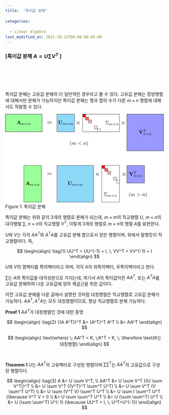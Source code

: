 ```yaml
---
title:  "특이값 분해"

categories:

  - Linear Algebra
last_modified_at: 2021-10-12T08:06:00-05:00
---
```


### \[**특이값 분해** $A = U \sum V^T$ \]

<br/>
<br/>
<br/>
<br/>

특이값 분해는 고유값 분해의 더 일반적인 경우라고 볼 수 있다. 고유값 분해는 정방행렬에 대해서만 분해가 가능하지만 특이값 분해는 행과 열의 수가 다른 $m \times n$ 행렬에 대해서도 적용할 수 있다. 

![](/assets/image/svd.png)
Figure 1: 특이값 분해

특이값 분해는 위와 같이 3개의 행렬로 분해가 되는데,  $m \times m$의 직교행렬 $U$,  $m \times n$의 대각행렬 $\sum$,  $n \times n$의 직교행렬 $V^T$,  이렇게 3개의 행렬로 $m \times n$의 행렬 $A$를 표현한다. 

$U$와 $V$는 각각 $AA^T$와 $A^TA$를 고유값 분해 함으로서 얻은 행렬이며, 위에서 말했듯이 직교행렬이다. 즉, 

$$
\begin{align} 
\tag{1}
UU^T = UU^{-1} = I, \; VV^T = VV^{-1} = I
\end{align}
$$

$U$와 $V$의 열벡터를 특이벡터라고 하며, 각각 $A$의 좌특이벡터, 우특이벡터라고 한다. 

$\sum$는 A의 특이값을 대각성분으로 가지는데, 여기서 $A$의 특이값이란 $AA^T$, 또는 $A^TA$를 고유값 분해하여 나온 고유값에 양의 제곱근을 취한 값이다.

이전 고유값 분해를 다룬 글에서 설명한 것처럼 대칭행렬은 직교행렬로 고유값 분해가 가능하다. $AA^T, A^TA$는 모두 대칭행렬이므로, 항상 직교행렬로 분해 가능하다. 

**Proof 1** $AA^T$가 대칭행렬인 것에 대한 증명

$$
\begin{align} 
\tag{2}
{(A A^T)}^T &= {A^T}^T A^T \\ 
            &= AA^T
\end{align}
$$

$$
\begin{align}
\text{where} \; AA^T = K, \;K^T = K, \; \therefore \text{K는 대칭행렬}
\end{align}
$$

<br/>

**Theorem 1** $U$는 $AA^T$의 고유벡터로 구성된 행렬이며 $\sum \sum^T$는 $AA^T$의 고유값으로 구성된 행렬이다.

$$
\begin{align} 
\tag{3}
A &= U \sum V^T, \\
AA^T &= U \sum V^T {(U \sum V^T)}^T \\
    &= U \sum V^T ({V^T}^T \sum^T U^T) \\
    &= U \sum V^T (V \sum^T U^T) \\ 
    &= U \sum (V^T V) \sum^T U^T \\
    &= U \sum I \sum^T U^T (\because V^T V = I) \\
    &= U \sum \sum^T U^T \\
    &= U (\sum \sum^T) U^T \\
    &= U (\sum \sum^T) U^{-1} (\because UU^T = I, \; U^T=U^{-1})
\end{align}
$$







